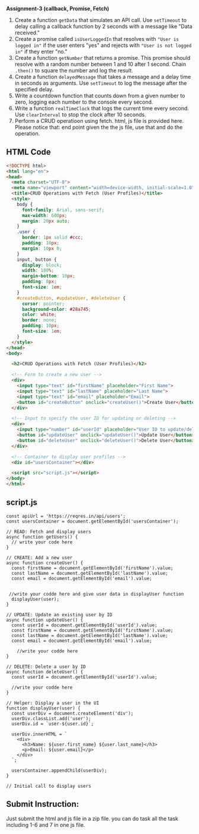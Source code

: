**Assignment-3 (callback, Promise, Fetch)**

1. Create a function `getData` that simulates an API call. Use `setTimeout` to delay calling a callback function by 2 seconds with a message like "Data received."
2. Create a promise called `isUserLoggedIn` that resolves with `"User is logged in"` if the user enters "yes" and rejects with `"User is not logged in"` if they enter "no."
3. Create a function `getNumber` that returns a promise. This promise should resolve with a random number between 1 and 10 after 1 second. Chain `.then()` to square the number and log the result.
4. Create a function `delayedMessage` that takes a message and a delay time in seconds as arguments. Use `setTimeout` to log the message after the specified delay.
5. Write a countdown function that counts down from a given number to zero, logging each number to the console every second.
6. Write a function `realTimeClock` that logs the current time every second. Use `clearInterval` to stop the clock after 10 seconds.
7. Perform a CRUD operatioon using fetch. html, js file is provided here. Please notice that: end point given the the js file, use that and do the operation. 

## HTML Code

```html
<!DOCTYPE html>
<html lang="en">
<head>
  <meta charset="UTF-8">
  <meta name="viewport" content="width=device-width, initial-scale=1.0">
  <title>CRUD Operations with Fetch (User Profiles)</title>
  <style>
    body {
      font-family: Arial, sans-serif;
      max-width: 600px;
      margin: 20px auto;
    }
    .user {
      border: 1px solid #ccc;
      padding: 10px;
      margin: 10px 0;
    }
    input, button {
      display: block;
      width: 100%;
      margin-bottom: 10px;
      padding: 8px;
      font-size: 1em;
    }
    #createButton, #updateUser, #deleteUser {
      cursor: pointer;
      background-color: #28a745;
      color: white;
      border: none;
      padding: 10px;
      font-size: 1em;
    }
  </style>
</head>
<body>

  <h2>CRUD Operations with Fetch (User Profiles)</h2>

  <!-- Form to create a new user -->
  <div>
    <input type="text" id="firstName" placeholder="First Name">
    <input type="text" id="lastName" placeholder="Last Name">
    <input type="text" id="email" placeholder="Email">
    <button id="createButton" onclick="createUser()">Create User</button>
  </div>

  <!-- Input to specify the user ID for updating or deleting -->
  <div>
    <input type="number" id="userId" placeholder="User ID to update/delete">
    <button id="updateUser" onclick="updateUser()">Update User</button>
    <button id="deleteUser" onclick="deleteUser()">Delete User</button>
  </div>

  <!-- Container to display user profiles -->
  <div id="usersContainer"></div>

  <script src="script.js"></script>
</body>
</html>
```

## script.js

    const apiUrl = 'https://reqres.in/api/users';
    const usersContainer = document.getElementById('usersContainer');
    
    // READ: Fetch and display users
    async function getUsers() {
      // write your code here
    }
    
    // CREATE: Add a new user
    async function createUser() {
      const firstName = document.getElementById('firstName').value;
      const lastName = document.getElementById('lastName').value;
      const email = document.getElementById('email').value;
    
      
     //write your codde here and give user data in displayUser function
      displayUser(user);
    }
    
    // UPDATE: Update an existing user by ID
    async function updateUser() {
      const userId = document.getElementById('userId').value;
      const firstName = document.getElementById('firstName').value;
      const lastName = document.getElementById('lastName').value;
      const email = document.getElementById('email').value;
    
        //write your codde here 
    }
    
    // DELETE: Delete a user by ID
    async function deleteUser() {
      const userId = document.getElementById('userId').value;
    
      //write your codde here 
    }
    
    // Helper: Display a user in the UI
    function displayUser(user) {
      const userDiv = document.createElement('div');
      userDiv.classList.add('user');
      userDiv.id = `user-${user.id}`;
    
      userDiv.innerHTML = `
        <div>
          <h3>Name: ${user.first_name} ${user.last_name}</h3>
          <p>Email: ${user.email}</p>
        </div>
      `;
    
      usersContainer.appendChild(userDiv);
    }
    
    // Initial call to display users

 

## Submit Instruction:
 Just submit the html and js file in a zip file. you can do task all the task including 1-6 and 7 in one js file.
